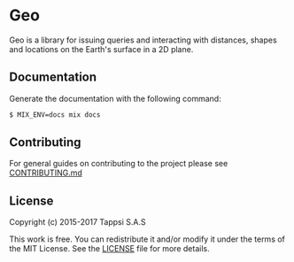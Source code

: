 Geo
===

Geo is a library for issuing queries and interacting with distances,
shapes and locations on the Earth's surface in a 2D plane.

## Documentation

Generate the documentation with the following command:

```sh
$ MIX_ENV=docs mix docs
```

## Contributing

For general guides on contributing to the project please see
[CONTRIBUTING.md](CONTRIBUTING.md)

## License

Copyright (c) 2015-2017 Tappsi S.A.S

This work is free. You can redistribute it and/or modify it under the
terms of the MIT License. See the [LICENSE](LICENSE) file for more
details.
